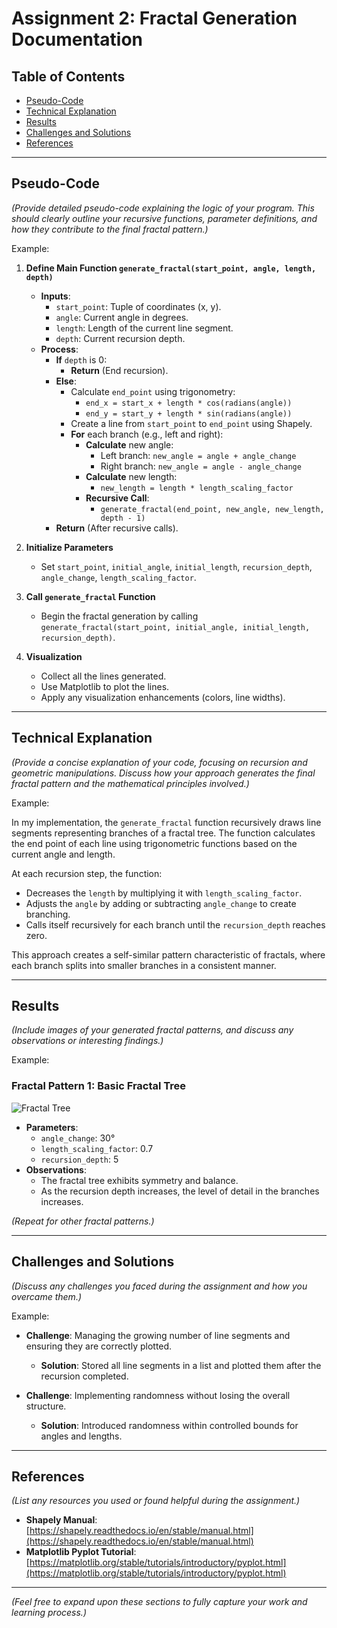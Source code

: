 # Assignment 2: Fractal Generation Documentation

## Table of Contents

- [Pseudo-Code](#pseudo-code)
- [Technical Explanation](#technical-explanation)
- [Results](#results)
- [Challenges and Solutions](#challenges-and-solutions)
- [References](#references)

---

## Pseudo-Code

*(Provide detailed pseudo-code explaining the logic of your program. This should clearly outline your recursive functions, parameter definitions, and how they contribute to the final fractal pattern.)*

Example:

1. **Define Main Function `generate_fractal(start_point, angle, length, depth)`**
   - **Inputs**:
     - `start_point`: Tuple of coordinates (x, y).
     - `angle`: Current angle in degrees.
     - `length`: Length of the current line segment.
     - `depth`: Current recursion depth.
   - **Process**:
     - **If** `depth` is 0:
       - **Return** (End recursion).
     - **Else**:
       - Calculate `end_point` using trigonometry:
         - `end_x = start_x + length * cos(radians(angle))`
         - `end_y = start_y + length * sin(radians(angle))`
       - Create a line from `start_point` to `end_point` using Shapely.
       - **For** each branch (e.g., left and right):
         - **Calculate** new angle:
           - Left branch: `new_angle = angle + angle_change`
           - Right branch: `new_angle = angle - angle_change`
         - **Calculate** new length:
           - `new_length = length * length_scaling_factor`
         - **Recursive Call**:
           - `generate_fractal(end_point, new_angle, new_length, depth - 1)`
     - **Return** (After recursive calls).

2. **Initialize Parameters**
   - Set `start_point`, `initial_angle`, `initial_length`, `recursion_depth`, `angle_change`, `length_scaling_factor`.

3. **Call `generate_fractal` Function**
   - Begin the fractal generation by calling `generate_fractal(start_point, initial_angle, initial_length, recursion_depth)`.

4. **Visualization**
   - Collect all the lines generated.
   - Use Matplotlib to plot the lines.
   - Apply any visualization enhancements (colors, line widths).

---

## Technical Explanation

*(Provide a concise explanation of your code, focusing on recursion and geometric manipulations. Discuss how your approach generates the final fractal pattern and the mathematical principles involved.)*

Example:

In my implementation, the `generate_fractal` function recursively draws line segments representing branches of a fractal tree. The function calculates the end point of each line using trigonometric functions based on the current angle and length.

At each recursion step, the function:

- Decreases the `length` by multiplying it with `length_scaling_factor`.
- Adjusts the `angle` by adding or subtracting `angle_change` to create branching.
- Calls itself recursively for each branch until the `recursion_depth` reaches zero.

This approach creates a self-similar pattern characteristic of fractals, where each branch splits into smaller branches in a consistent manner.

---

## Results

*(Include images of your generated fractal patterns, and discuss any observations or interesting findings.)*

Example:

### Fractal Pattern 1: Basic Fractal Tree

![Fractal Tree](images/example.png)

- **Parameters**:
  - `angle_change`: 30°
  - `length_scaling_factor`: 0.7
  - `recursion_depth`: 5
- **Observations**:
  - The fractal tree exhibits symmetry and balance.
  - As the recursion depth increases, the level of detail in the branches increases.

*(Repeat for other fractal patterns.)*

---

## Challenges and Solutions

*(Discuss any challenges you faced during the assignment and how you overcame them.)*

Example:

- **Challenge**: Managing the growing number of line segments and ensuring they are correctly plotted.
  - **Solution**: Stored all line segments in a list and plotted them after the recursion completed.

- **Challenge**: Implementing randomness without losing the overall structure.
  - **Solution**: Introduced randomness within controlled bounds for angles and lengths.

---

## References

*(List any resources you used or found helpful during the assignment.)*

- **Shapely Manual**: [https://shapely.readthedocs.io/en/stable/manual.html](https://shapely.readthedocs.io/en/stable/manual.html)
- **Matplotlib Pyplot Tutorial**: [https://matplotlib.org/stable/tutorials/introductory/pyplot.html](https://matplotlib.org/stable/tutorials/introductory/pyplot.html)

---

*(Feel free to expand upon these sections to fully capture your work and learning process.)*